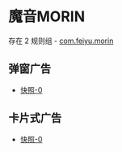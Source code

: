 # 魔音MORIN

存在 2 规则组 - [com.feiyu.morin](/src/apps/com.feiyu.morin.ts)

## 弹窗广告

- [快照-0](https://i.gkd.li/import/13521556)

## 卡片式广告

- [快照-0](https://i.gkd.li/import/13521680)
